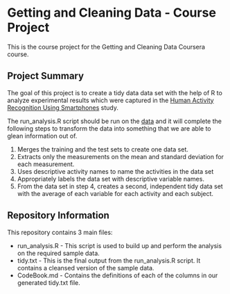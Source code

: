 # Getting and Cleaning Data - Course Project

This is the course project for the Getting and Cleaning Data Coursera course.

## Project Summary
The goal of this project is to create a tidy data data set with the help of R to analyze experimental results which were captured in the [Human Activity Recognition Using Smartphones](http://archive.ics.uci.edu/ml/datasets/Human+Activity+Recognition+Using+Smartphones) study.

The run_analysis.R script should be run on the [data](https://d396qusza40orc.cloudfront.net/getdata%2Fprojectfiles%2FUCI%20HAR%20Dataset.zip) and it will complete the following steps to transform the data into something that we are able to glean information out of.

1. Merges the training and the test sets to create one data set.
2. Extracts only the measurements on the mean and standard deviation for each measurement.
3. Uses descriptive activity names to name the activities in the data set
4. Appropriately labels the data set with descriptive variable names.
5. From the data set in step 4, creates a second, independent tidy data set with the average of each variable for each activity and each subject.

## Repository Information
This repository contains 3 main files:


* run_analysis.R - This script is used to build up and perform the analysis on the required sample data.
* tidy.txt - This is the final output from the run_analysis.R script.  It contains a cleansed version of the sample data.
* CodeBook.md - Contains the definitions of each of the columns in our generated tidy.txt file.

